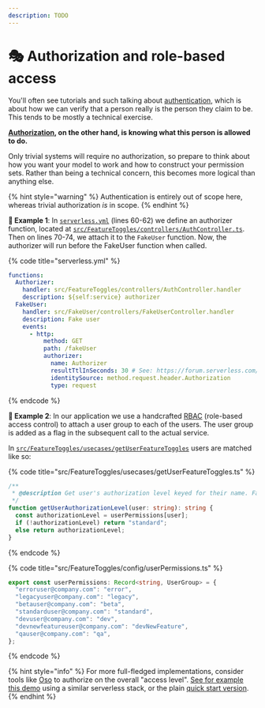 ```yaml
---
description: TODO
---
```


# 🎭 Authorization and role-based access

You'll often see tutorials and such talking about [authentication](https://auth0.com/intro-to-iam/what-is-authentication/), which is about how we can verify that a person really is the person they claim to be. This tends to be mostly a technical exercise.

[**Authorization**](https://www.osohq.com/academy)**, on the other hand, is knowing what this person is allowed to do.**

Only trivial systems will require no authorization, so prepare to think about how you want your model to work and how to construct your permission sets. Rather than being a technical concern, this becomes more logical than anything else.

{% hint style="warning" %}
Authentication is entirely out of scope here, whereas trivial authorization _is_ in scope.
{% endhint %}

**🎯 Example 1**: In [`serverless.yml`](https://github.com/mikaelvesavuori/better-apis-workshop/blob/main/serverless.yml) (lines 60-62) we define an authorizer function, located at [`src/FeatureToggles/controllers/AuthController.ts`](https://github.com/mikaelvesavuori/better-apis-workshop/blob/main/src/FeatureToggles/controllers/AuthController.ts). Then on lines 70-74, we attach it to the `FakeUser` function. Now, the authorizer will run before the FakeUser function when called.

{% code title="serverless.yml" %}
```yml
functions:
  Authorizer:
    handler: src/FeatureToggles/controllers/AuthController.handler
    description: ${self:service} authorizer
  FakeUser:
    handler: src/FakeUser/controllers/FakeUserController.handler
    description: Fake user
    events:
      - http:
          method: GET
          path: /fakeUser
          authorizer:
            name: Authorizer
            resultTtlInSeconds: 30 # See: https://forum.serverless.com/t/api-gateway-custom-authorizer-caching-problems/4695
            identitySource: method.request.header.Authorization
            type: request
```
{% endcode %}

**🎯 Example 2**: In our application we use a handcrafted [RBAC](https://en.wikipedia.org/wiki/Role-based\_access\_control) (role-based access control) to attach a user group to each of the users. The user group is added as a flag in the subsequent call to the actual service.

In [`src/FeatureToggles/usecases/getUserFeatureToggles`](https://github.com/mikaelvesavuori/better-apis-workshop/blob/4c28f13ce65cb0d05cb09154a27b8949bcd1641a/src/FeatureToggles/usecases/getUserFeatureToggles.ts) users are matched like so:

{% code title="src/FeatureToggles/usecases/getUserFeatureToggles.ts" %}
```typescript
/**
 * @description Get user's authorization level keyed for their name. Fallback is "standard" features.
 */
function getUserAuthorizationLevel(user: string): string {
  const authorizationLevel = userPermissions[user];
  if (!authorizationLevel) return "standard";
  else return authorizationLevel;
}
```
{% endcode %}

{% code title="src/FeatureToggles/config/userPermissions.ts" %}
```typescript
export const userPermissions: Record<string, UserGroup> = {
  "erroruser@company.com": "error",
  "legacyuser@company.com": "legacy",
  "betauser@company.com": "beta",
  "standarduser@company.com": "standard",
  "devuser@company.com": "dev",
  "devnewfeatureuser@company.com": "devNewFeature",
  "qauser@company.com": "qa",
};
```
{% endcode %}

{% hint style="info" %}
For more full-fledged implementations, consider tools like [Oso](https://www.osohq.com) to authorize on the overall "access level". [See for example this demo](https://www.osohq.com/post/add-authorization-to-a-serverless-nodejs-app) using a similar serverless stack, or the plain [quick start version](https://docs.osohq.com/node/getting-started/quickstart.html).
{% endhint %}
